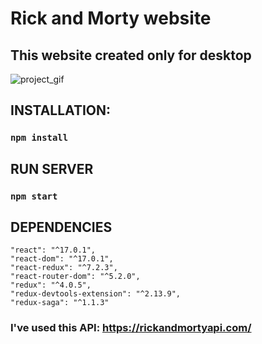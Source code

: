 # Rick and Morty website

## This website created only for desktop
![project_gif](./project.gif)

## INSTALLATION:

### `npm install`

## RUN SERVER

### `npm start`

## DEPENDENCIES

    "react": "^17.0.1",
    "react-dom": "^17.0.1",
    "react-redux": "^7.2.3",
    "react-router-dom": "^5.2.0",
    "redux": "^4.0.5",
    "redux-devtools-extension": "^2.13.9",
    "redux-saga": "^1.1.3"

### I've used this API: https://rickandmortyapi.com/